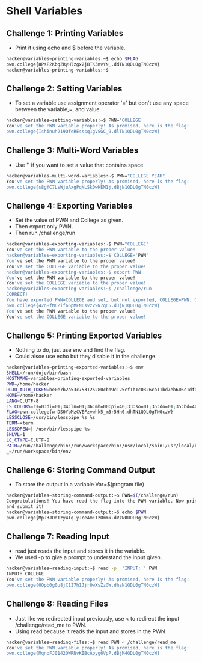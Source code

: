 # Shell Variables

## Challenge 1: Printing Variables
- Print it using echo and $ before the variable.
```bash
hacker@variables~printing-variables:~$ echo $FLAG
pwn.college{8PsF2KbqZRyHlzgx2jBTK3mvYN_.ddTN1QDL0gTN0czW}
hacker@variables~printing-variables:~$
```
## Challenge 2: Setting Variables
- To set a variable use assignment operator '=' but don't use any space between the variable,=, and value.
```bash
hacker@variables~setting-variables:~$ PWN='COLLEGE'
You've set the PWN variable properly! As promised, here is the flag:
pwn.college{I4hinuh219OfeRE4ssq1gVSGC_9.dlTN1QDL0gTN0czW}
```

## Challenge 3: Multi-Word Variables
- Use '' if you want to set a value that contains space
```bash
hacker@variables~multi-word-variables:~$ PWN="COLLEGE YEAH"
You've set the PWN variable properly! As promised, here is the flag:
pwn.college{s8gfC7LsWjuAxgPqNLSk0wHEM1j.dBjN1QDL0gTN0czW}
```

## Challenge 4: Exporting Variables
- Set the value of PWN and College as given.
- Then export only PWN.
- Then run /challenge/run
```bash
hacker@variables~exporting-variables:~$ PWN="COLLEGE"
You've set the PWN variable to the proper value!
hacker@variables~exporting-variables:~$ COLLEGE='PWN'
You've set the PWN variable to the proper value!
You've set the COLLEGE variable to the proper value!
hacker@variables~exporting-variables:~$ export PWN
You've set the PWN variable to the proper value!
You've set the COLLEGE variable to the proper value!
hacker@variables~exporting-variables:~$ /challenge/run
CORRECT!
You have exported PWN=COLLEGE and set, but not exported, COLLEGE=PWN. Great job! Here is your flag:
pwn.college{42nHfN6Zif66pMEN6svzV9N7q65.dJjN1QDL0gTN0czW}
You've set the PWN variable to the proper value!
You've set the COLLEGE variable to the proper value!
```

## Challenge 5: Printing Exported Variables
- Nothing to do, just use env and find the flag.
- Could alsoe use echo but they disable it in the challenge.
```bash
hacker@variables~printing-exported-variables:~$ env
SHELL=/run/dojo/bin/bash
HOSTNAME=variables~printing-exported-variables
PWD=/home/hacker
DOJO_AUTH_TOKEN=be0e7b2a53c753125280cbb9c125cf1b1c0326ca11bd7eb606c1dfa8b5fd3a73
HOME=/home/hacker
LANG=C.UTF-8
LS_COLORS=rs=0:di=01;34:ln=01;36:mh=00:pi=40;33:so=01;35:do=01;35:bd=40;33;01:cd=40;33;01:or=40;31;01:mi=00:su=37;41:sg=30;43:ca=00:tw=30;42:ow=34;42:st=37;44:ex=01;32:*.7z=01;31:*.ace=01;31:*.alz=01;31:*.apk=01;31:*.arc=01;31:*.arj=01;31:*.bz=01;31:*.bz2=01;31:*.cab=01;31:*.cpio=01;31:*.crate=01;31:*.deb=01;31:*.drpm=01;31:*.dwm=01;31:*.dz=01;31:*.ear=01;31:*.egg=01;31:*.esd=01;31:*.gz=01;31:*.jar=01;31:*.lha=01;31:*.lrz=01;31:*.lz=01;31:*.lz4=01;31:*.lzh=01;31:*.lzma=01;31:*.lzo=01;31:*.pyz=01;31:*.rar=01;31:*.rpm=01;31:*.rz=01;31:*.sar=01;31:*.swm=01;31:*.t7z=01;31:*.tar=01;31:*.taz=01;31:*.tbz=01;31:*.tbz2=01;31:*.tgz=01;31:*.tlz=01;31:*.txz=01;31:*.tz=01;31:*.tzo=01;31:*.tzst=01;31:*.udeb=01;31:*.war=01;31:*.whl=01;31:*.wim=01;31:*.xz=01;31:*.z=01;31:*.zip=01;31:*.zoo=01;31:*.zst=01;31:*.avif=01;35:*.jpg=01;35:*.jpeg=01;35:*.mjpg=01;35:*.mjpeg=01;35:*.gif=01;35:*.bmp=01;35:*.pbm=01;35:*.pgm=01;35:*.ppm=01;35:*.tga=01;35:*.xbm=01;35:*.xpm=01;35:*.tif=01;35:*.tiff=01;35:*.png=01;35:*.svg=01;35:*.svgz=01;35:*.mng=01;35:*.pcx=01;35:*.mov=01;35:*.mpg=01;35:*.mpeg=01;35:*.m2v=01;35:*.mkv=01;35:*.webm=01;35:*.webp=01;35:*.ogm=01;35:*.mp4=01;35:*.m4v=01;35:*.mp4v=01;35:*.vob=01;35:*.qt=01;35:*.nuv=01;35:*.wmv=01;35:*.asf=01;35:*.rm=01;35:*.rmvb=01;35:*.flc=01;35:*.avi=01;35:*.fli=01;35:*.flv=01;35:*.gl=01;35:*.dl=01;35:*.xcf=01;35:*.xwd=01;35:*.yuv=01;35:*.cgm=01;35:*.emf=01;35:*.ogv=01;35:*.ogx=01;35:*.aac=00;36:*.au=00;36:*.flac=00;36:*.m4a=00;36:*.mid=00;36:*.midi=00;36:*.mka=00;36:*.mp3=00;36:*.mpc=00;36:*.ogg=00;36:*.ra=00;36:*.wav=00;36:*.oga=00;36:*.opus=00;36:*.spx=00;36:*.xspf=00;36:*~=00;90:*#=00;90:*.bak=00;90:*.crdownload=00;90:*.dpkg-dist=00;90:*.dpkg-new=00;90:*.dpkg-old=00;90:*.dpkg-tmp=00;90:*.old=00;90:*.orig=00;90:*.part=00;90:*.rej=00;90:*.rpmnew=00;90:*.rpmorig=00;90:*.rpmsave=00;90:*.swp=00;90:*.tmp=00;90:*.ucf-dist=00;90:*.ucf-new=00;90:*.ucf-old=00;90:
FLAG=pwn.college{w-DS0YbMzCVEFzvwhk5_m3r5Hh0.dhTN1QDL0gTN0czW}
LESSCLOSE=/usr/bin/lesspipe %s %s
TERM=xterm
LESSOPEN=| /usr/bin/lesspipe %s
SHLVL=1
LC_CTYPE=C.UTF-8
PATH=/run/challenge/bin:/run/workspace/bin:/usr/local/sbin:/usr/local/bin:/usr/sbin:/usr/bin:/sbin:/bin
_=/run/workspace/bin/env
```
## Challenge 6: Storing Command Output
- To store the output in a variable Var=$(program file)
```bash
hacker@variables~storing-command-output:~$ PWN=$(/challenge/run)
Congratulations! You have read the flag into the PWN variable. Now print it out
and submit it!
hacker@variables~storing-command-output:~$ echo $PWN
pwn.college{MpJ3JDdIzy4Tq-yJceAmE1zOmmk.dVzN0UDL0gTN0czW}
```
## Challenge 7: Reading Input
- read just reads the input and stores it in the variable.
- We used -p to give a prompt to understand the input given.
```bash
hacker@variables~reading-input:~$ read -p  'INPUT: ' PWN
INPUT: COLLEGE
You've set the PWN variable properly! As promised, here is the flag:
pwn.college{0Qpb0g0u8jC1I7h1Jjr0wXsZzGW.dhzN1QDL0gTN0czW}
```
## Challenge 8: Reading Files
- Just like we redirected input previously, use < to redirect the input /challenge/read_me to PWN.
- Using read because it reads the input and stores in the PWN
```bash
hacker@variables~reading-files:~$ read PWN < /challenge/read_me
You've set the PWN variable properly! As promised, here is the flag:
pwn.college{MqnoFJ0142OWRNvKIBcApyg6VpP.dBjM4QDL0gTN0czW}
```
